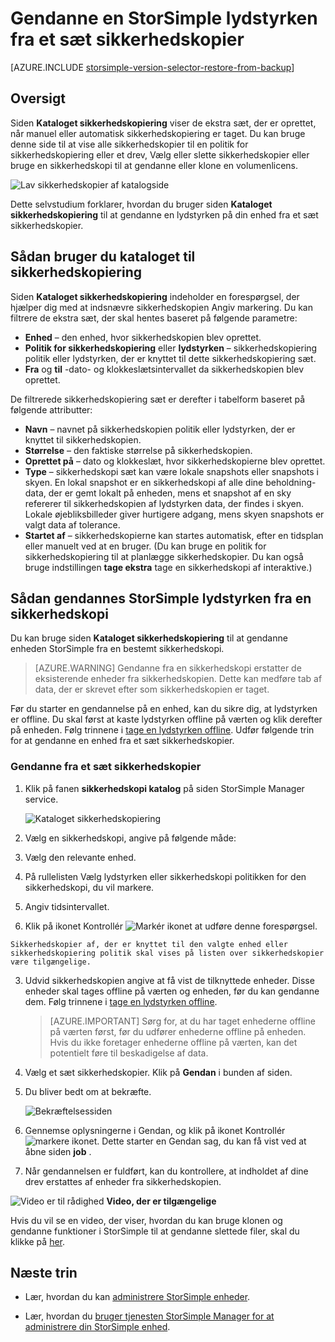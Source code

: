 <properties 
   pageTitle="Gendanne en StorSimple lydstyrken fra sikkerhedskopi | Microsoft Azure"
   description="Forklarer, hvordan du bruger siden StorSimple Manager kataloget sikkerhedskopiering til at gendanne en StorSimple lydstyrken fra et sæt sikkerhedskopier."
   services="storsimple"
   documentationCenter="NA"
   authors="alkohli"
   manager="carmonm"
   editor="" />
<tags 
   ms.service="storsimple"
   ms.devlang="NA"
   ms.topic="article"
   ms.tgt_pltfrm="NA"
   ms.workload="TBD"
   ms.date="08/17/2016"
   ms.author="alkohli" />

# <a name="restore-a-storsimple-volume-from-a-backup-set"></a>Gendanne en StorSimple lydstyrken fra et sæt sikkerhedskopier

[AZURE.INCLUDE [storsimple-version-selector-restore-from-backup](../../includes/storsimple-version-selector-restore-from-backup.md)]

## <a name="overview"></a>Oversigt

Siden **Kataloget sikkerhedskopiering** viser de ekstra sæt, der er oprettet, når manuel eller automatisk sikkerhedskopiering er taget. Du kan bruge denne side til at vise alle sikkerhedskopier til en politik for sikkerhedskopiering eller et drev, Vælg eller slette sikkerhedskopier eller bruge en sikkerhedskopi til at gendanne eller klone en volumenlicens.

 ![Lav sikkerhedskopier af katalogside](./media/storsimple-restore-from-backup-set/HCS_BackupCatalog.png)

Dette selvstudium forklarer, hvordan du bruger siden **Kataloget sikkerhedskopiering** til at gendanne en lydstyrken på din enhed fra et sæt sikkerhedskopier.

## <a name="how-to-use-the-backup-catalog"></a>Sådan bruger du kataloget til sikkerhedskopiering 

Siden **Kataloget sikkerhedskopiering** indeholder en forespørgsel, der hjælper dig med at indsnævre sikkerhedskopien Angiv markering. Du kan filtrere de ekstra sæt, der skal hentes baseret på følgende parametre:

- **Enhed** – den enhed, hvor sikkerhedskopien blev oprettet.
- **Politik for sikkerhedskopiering** eller **lydstyrken** – sikkerhedskopiering politik eller lydstyrken, der er knyttet til dette sikkerhedskopiering sæt.
- **Fra** og **til** -dato- og klokkeslætsintervallet da sikkerhedskopien blev oprettet.

De filtrerede sikkerhedskopiering sæt er derefter i tabelform baseret på følgende attributter:

- **Navn** – navnet på sikkerhedskopien politik eller lydstyrken, der er knyttet til sikkerhedskopien.
- **Størrelse** – den faktiske størrelse på sikkerhedskopien.
- **Oprettet på** – dato og klokkeslæt, hvor sikkerhedskopierne blev oprettet. 
- **Type** – sikkerhedskopi sæt kan være lokale snapshots eller snapshots i skyen. En lokal snapshot er en sikkerhedskopi af alle dine beholdning-data, der er gemt lokalt på enheden, mens et snapshot af en sky refererer til sikkerhedskopien af lydstyrken data, der findes i skyen. Lokale øjebliksbilleder giver hurtigere adgang, mens skyen snapshots er valgt data af tolerance.
- **Startet af** – sikkerhedskopierne kan startes automatisk, efter en tidsplan eller manuelt ved at en bruger. (Du kan bruge en politik for sikkerhedskopiering til at planlægge sikkerhedskopier. Du kan også bruge indstillingen **tage ekstra** tage en sikkerhedskopi af interaktive.)

## <a name="how-to-restore-your-storsimple-volume-from-a-backup"></a>Sådan gendannes StorSimple lydstyrken fra en sikkerhedskopi

Du kan bruge siden **Kataloget sikkerhedskopiering** til at gendanne enheden StorSimple fra en bestemt sikkerhedskopi. 

> [AZURE.WARNING] Gendanne fra en sikkerhedskopi erstatter de eksisterende enheder fra sikkerhedskopien. Dette kan medføre tab af data, der er skrevet efter som sikkerhedskopien er taget.

Før du starter en gendannelse på en enhed, kan du sikre dig, at lydstyrken er offline. Du skal først at kaste lydstyrken offline på værten og klik derefter på enheden. Følg trinnene i [tage en lydstyrken offline](storsimple-manage-volumes.md#take-a-volume-offline). Udfør følgende trin for at gendanne en enhed fra et sæt sikkerhedskopier.

### <a name="to-restore-from-a-backup-set"></a>Gendanne fra et sæt sikkerhedskopier

1. Klik på fanen **sikkerhedskopi katalog** på siden StorSimple Manager service.

    ![Kataloget sikkerhedskopiering](./media/storsimple-restore-from-backup-set/HCS_Restore.png)

2. Vælg en sikkerhedskopi, angive på følgende måde:
  1. Vælg den relevante enhed.
  2. På rullelisten Vælg lydstyrken eller sikkerhedskopi politikken for den sikkerhedskopi, du vil markere.
  3. Angiv tidsintervallet.
  4. Klik på ikonet Kontrollér ![Markér ikonet](./media/storsimple-restore-from-backup-set/HCS_CheckIcon.png) at udføre denne forespørgsel.
 
    Sikkerhedskopier af, der er knyttet til den valgte enhed eller sikkerhedskopiering politik skal vises på listen over sikkerhedskopier være tilgængelige.

3. Udvid sikkerhedskopien angive at få vist de tilknyttede enheder. Disse enheder skal tages offline på værten og enheden, før du kan gendanne dem. Følg trinnene i [tage en lydstyrken offline](storsimple-manage-volumes.md#take-a-volume-offline).

    >  [AZURE.IMPORTANT] Sørg for, at du har taget enhederne offline på værten først, før du udfører enhederne offline på enheden. Hvis du ikke foretager enhederne offline på værten, kan det potentielt føre til beskadigelse af data.

4. Vælg et sæt sikkerhedskopier. Klik på **Gendan** i bunden af siden.

6. Du bliver bedt om at bekræfte. 

    ![Bekræftelsessiden](./media/storsimple-restore-from-backup-set/HCS_ConfirmRestore.png)

7. Gennemse oplysningerne i Gendan, og klik på ikonet Kontrollér ![markere ikonet](./media/storsimple-restore-from-backup-set/HCS_CheckIcon.png). Dette starter en Gendan sag, du kan få vist ved at åbne siden **job** . 

8. Når gendannelsen er fuldført, kan du kontrollere, at indholdet af dine drev erstattes af enheder fra sikkerhedskopien.

![Video er til rådighed](./media/storsimple-restore-from-backup-set/Video_icon.png) **Video, der er tilgængelige**

Hvis du vil se en video, der viser, hvordan du kan bruge klonen og gendanne funktioner i StorSimple til at gendanne slettede filer, skal du klikke på [her](https://azure.microsoft.com/documentation/videos/storsimple-recover-deleted-files-with-storsimple/).

## <a name="next-steps"></a>Næste trin

- Lær, hvordan du kan [administrere StorSimple enheder](storsimple-manage-volumes.md).

- Lær, hvordan du [bruger tjenesten StorSimple Manager for at administrere din StorSimple enhed](storsimple-manager-service-administration.md).

